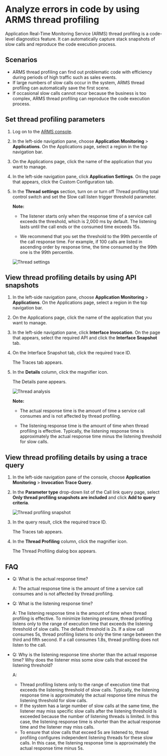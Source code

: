 # Analyze errors in code by using ARMS thread profiling

Application Real-Time Monitoring Service \(ARMS\) thread profiling is a code-level diagnostics feature. It can automatically capture stack snapshots of slow calls and reproduce the code execution process.

## Scenarios

-   ARMS thread profiling can find out problematic code with efficiency during periods of high traffic such as sales events.
-   If large numbers of slow calls occur in the system, ARMS thread profiling can automatically save the first scene.
-   If occasional slow calls cannot recur because the business is too complex, ARMS thread profiling can reproduce the code execution process.

## Set thread profiling parameters

1.  Log on to the [ARMS console](https://arms-intl.console.aliyun.com/).
2.  In the left-side navigation pane, choose **Application Monitoring** \> **Applications**. On the Applications page, select a region in the top navigation bar.
3.  On the Applications page, click the name of the application that you want to manage.
4.  In the left-side navigation pane, click **Application Settings**. On the page that appears, click the Custom Configuration tab.
5.  In the **Thread settings** section, turn on or turn off Thread profiling total control switch and set the Slow call listen trigger threshold parameter.

    **Note:**

    -   The listener starts only when the response time of a service call exceeds the threshold, which is 2,000 ms by default. The listening lasts until the call ends or the consumed time exceeds 15s.

    -   We recommend that you set the threshold to the 99th percentile of the call response time. For example, if 100 calls are listed in ascending order by response time, the time consumed by the 99th one is the 99th percentile.

    ![Thread settings](https://static-aliyun-doc.oss-accelerate.aliyuncs.com/assets/img/en-US/5331468061/p42294.png)


## View thread profiling details by using API snapshots

1.  In the left-side navigation pane, choose **Application Monitoring** \> **Applications**. On the Applications page, select a region in the top navigation bar.
2.  On the Applications page, click the name of the application that you want to manage.
3.  In the left-side navigation pane, click **Interface Invocation**. On the page that appears, select the required API and click the **Interface Snapshot** tab.
4.  On the Interface Snapshot tab, click the required trace ID.

    The Traces tab appears.

5.  In the **Details** column, click the magnifier icon.

    The Details pane appears.

    ![Thread analysis](https://static-aliyun-doc.oss-accelerate.aliyuncs.com/assets/img/en-US/7673658061/p42295.png)

    **Note:**

    -   The actual response time is the amount of time a service call consumes and is not affected by thread profiling.

    -   The listening response time is the amount of time when thread profiling is effective. Typically, the listening response time is approximately the actual response time minus the listening threshold for slow calls.


## View thread profiling details by using a trace query

1.  In the left-side navigation pane of the console, choose **Application Monitoring** \> **Invocation Trace Query**.
2.  In the **Parameter type** drop-down list of the Call link query page, select **Only thread profiling snapshots are included** and click **Add to query criteria**.

    ![Thread profiling snapshot](https://static-aliyun-doc.oss-accelerate.aliyuncs.com/assets/img/en-US/7673658061/p180552.png)

3.  In the query result, click the required trace ID.

    The Traces tab appears.

4.  In the **Thread Profiling** column, click the magnifier icon.

    The Thread Profiling dialog box appears.


## FAQ

-   Q: What is the actual response time?

    A: The actual response time is the amount of time a service call consumes and is not affected by thread profiling.

-   Q: What is the listening response time?

    A: The listening response time is the amount of time when thread profiling is effective. To minimize listening pressure, thread profiling listens only to the range of execution time that exceeds the listening threshold of slow calls. The default threshold is 2s. If a slow call consumes 5s, thread profiling listens to only the time range between the third and fifth second. If a call consumes 1.8s, thread profiling does not listen to the call.

-   Q: Why is the listening response time shorter than the actual response time? Why does the listener miss some slow calls that exceed the listening threshold?

    A:

    -   Thread profiling listens only to the range of execution time that exceeds the listening threshold of slow calls. Typically, the listening response time is approximately the actual response time minus the listening threshold for slow calls.
    -   If the system has a large number of slow calls at the same time, the listener may miss specific slow calls after the listening threshold is exceeded because the number of listening threads is limited. In this case, the listening response time is shorter than the actual response time and the listener may miss calls.
    -   To ensure that slow calls that exceed 5s are listened to, thread profiling configures independent listening threads for these slow calls. In this case, the listening response time is approximately the actual response time minus 5s.

